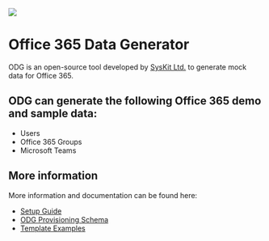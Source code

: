[<img src="https://cloud.githubusercontent.com/assets/19644161/16901791/945c8cd8-4c4d-11e6-8858-4dc084223af3.png">](https://github.com/SysKitTeam/ODG/raw/master/releases/ClickOnce/setup.exe)

# Office 365 Data Generator

ODG is an open-source tool developed by [SysKit Ltd.](https://www.syskit.com/) to generate mock data for Office 365.

## ODG can generate the following Office 365 demo and sample data: 
* Users 
* Office 365 Groups
* Microsoft Teams

## More information
More information and documentation can be found here:

- [Setup Guide](SetupGuide.md)
- [ODG Provisioning Schema](ODGTemplate.md)
- [Template Examples](SampleTemplates)
